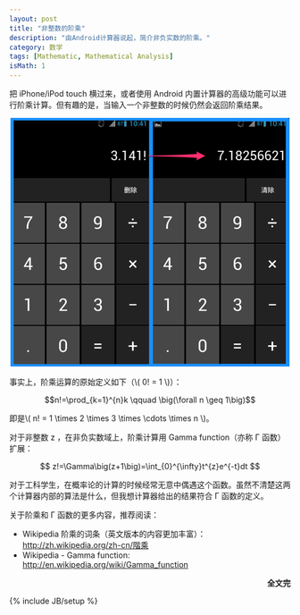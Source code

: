 ```yaml
---
layout: post
title: "非整数的阶乘"
description: "由Android计算器说起，简介非负实数的阶乘。"
category: 数学
tags: [Mathematic, Mathematical Analysis]
isMath: 1
---
```

<p>把 iPhone/iPod touch 横过来，或者使用 Android 内置计算器的高级功能可以进行阶乘计算。但有趣的是，当输入一个非整数的时候仍然会返回阶乘结果。</p>
<p style="text-align:center;"><img src="/img/post/2012-9-14-factorial-of-non-integer/stock-calculator-of-android.jpg" /></p>

<p>事实上，阶乘运算的原始定义如下（\( 0! = 1 \)）：</p>
<p style="text-align:center;">$$n!=\prod_{k=1}^{n}k \qquad \big(\forall n \geq 1\big)$$</p>

<p>即是\( n! = 1 \times 2 \times 3 \times \cdots \times n \)。</p>

<p>对于非整数 z ，在非负实数域上，阶乘计算用 Gamma function（亦称 &Gamma; 函数）扩展：</p>

<p style="text-align:center;">$$ z!=\Gamma\big(z+1\big)=\int_{0}^{\infty}t^{z}e^{-t}dt $$</p>

<p>对于工科学生，在概率论的计算的时候经常无意中偶遇这个函数。虽然不清楚这两个计算器内部的算法是什么，但我想计算器给出的结果符合 &Gamma; 函数的定义。</p>
<p >关于阶乘和&nbsp;&Gamma; 函数的更多内容，推荐阅读：</p>
<ul>
	<li>Wikipedia 阶乘的词条（英文版本的内容更加丰富）：<br /><a href="http://zh.wikipedia.org/zh-cn/階乘" target="_blank">http://zh.wikipedia.org/zh-cn/階乘</a></li>
	<li>Wikipedia - Gamma function:<br /><a href="http://en.wikipedia.org/wiki/Gamma_function" target="_blank">http://en.wikipedia.org/wiki/Gamma_function</a></li>
</ul>
<p style="text-align:right;"><strong>全文完</strong></p>
{% include JB/setup %}
